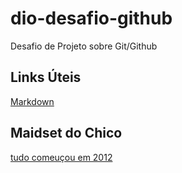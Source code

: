 # dio-desafio-github
Desafio de Projeto sobre Git/Github

## Links Úteis
[Markdown](https://www.google.com/search?client=opera-gx&q=markdown&sourceid=opera&ie=UTF-8&oe=UTF-8)

## Maidset do Chico

[tudo comeuçou em 2012](https://www.youtube.com/watch?v=kszkoFI84JU&list=PL54uE-eWJuq8x7sp1V3qOqFi40K35CTAx&index=8)
